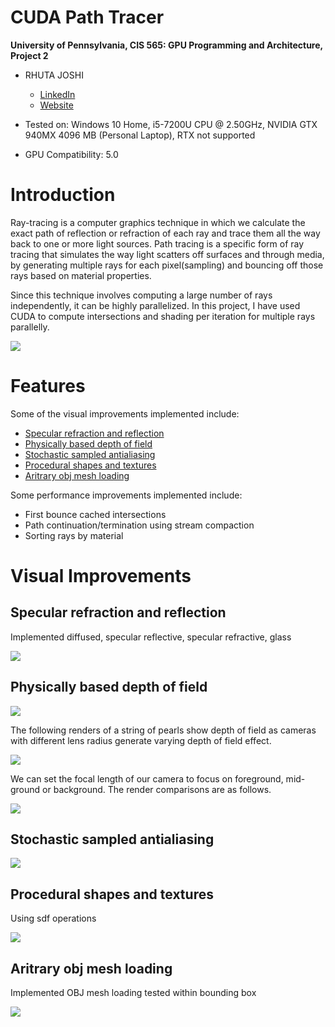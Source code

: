 CUDA Path Tracer
================

**University of Pennsylvania, CIS 565: GPU Programming and Architecture, Project 2**

* RHUTA JOSHI
  * [LinkedIn](https://www.linkedin.com/in/rcj9719/)
  * [Website](https://sites.google.com/view/rhuta-joshi)

* Tested on: Windows 10 Home, i5-7200U CPU @ 2.50GHz, NVIDIA GTX 940MX 4096 MB (Personal Laptop), RTX not supported
* GPU Compatibility: 5.0


# Introduction

Ray-tracing is a computer graphics technique in which we calculate the exact path of reflection or refraction of each ray and trace them all the way back to one or more light sources. Path tracing is a specific form of ray tracing that simulates the way light scatters off surfaces and through media, by generating multiple rays for each pixel(sampling) and bouncing off those rays based on material properties.

Since this technique involves computing a large number of rays independently, it can be highly parallelized. In this project, I have used CUDA to compute intersections and shading per iteration for multiple rays parallelly.

![](img/demoSceneAnnotate.png)

# Features

Some of the visual improvements implemented include:
- [Specular refraction and reflection](#specular-refraction-and-reflection)
- [Physically based depth of field](#physically-based-depth-of-field)
- [Stochastic sampled antialiasing](#stochastic-sampled-antialiasing)
- [Procedural shapes and textures](#procedural-shapes-and-textures)
- [Aritrary obj mesh loading](#aritrary-obj-mesh-loading)

Some performance improvements implemented include:
- First bounce cached intersections
- Path continuation/termination using stream compaction
- Sorting rays by material

# Visual Improvements

## Specular refraction and reflection

Implemented diffused, specular reflective, specular refractive, glass

![](img/materialTypes2Annotate.png)

## Physically based depth of field

![](img/dof_F6_Rhalf.png)

The following renders of a string of pearls show depth of field as cameras with different lens radius generate varying depth of field effect.

![](img/dof_lensRadius.png)

We can set the focal length of our camera to focus on foreground, mid-ground or background. The render comparisons are as follows.

![](img/dof_focalDist.png)

## Stochastic sampled antialiasing

![](img/antialiasingAnnotate.png)

## Procedural shapes and textures

Using sdf operations

![](img/implicit.png)

## Aritrary obj mesh loading

Implemented OBJ mesh loading tested within bounding box

![](img/objLoading2.png)
 
